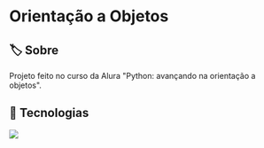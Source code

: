 <h1>Orientação a Objetos</h1>

<h2>🏷️ Sobre</h2>
<p>Projeto feito no curso da Alura "Python: avançando na orientação a objetos".</p>

## 🚀 Tecnologias
<div>
  <img src="https://img.shields.io/badge/Python-0000FF?style=for-the-badge&logo=python&logoColor=white">
</div>
